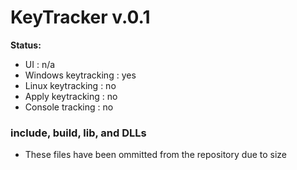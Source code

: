 # KeyTracker v.0.1

**Status:**
- UI : n/a
- Windows keytracking : yes
- Linux keytracking : no
- Apply keytracking : no
- Console tracking : no

### include, build, lib, and DLLs
- These files have been ommitted from the repository due to size
